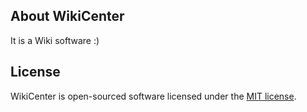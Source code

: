 ## About WikiCenter

It is a Wiki software :)

## License

WikiCenter is open-sourced software licensed under the [MIT license](https://opensource.org/licenses/MIT).
